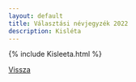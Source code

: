 ```yaml
---
layout: default
title: Választási névjegyzék 2022
description: Kisléta
---
```


{% include Kisleeta.html %}

[Vissza](./)